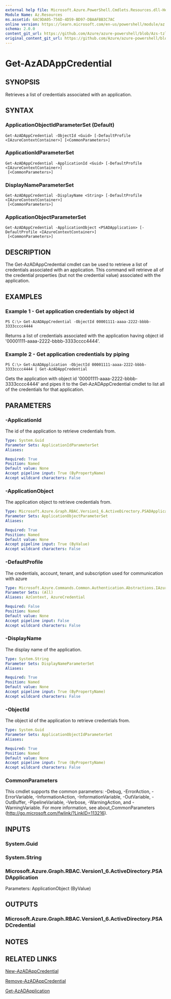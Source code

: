 ```yaml
---
external help file: Microsoft.Azure.PowerShell.Cmdlets.Resources.dll-Help.xml
Module Name: Az.Resources
ms.assetid: 6AC9DA05-756D-4D59-BD97-DBAAFBB3C7AC
online version: https://learn.microsoft.com/en-us/powershell/module/az.resources/get-Azadappcredential
schema: 2.0.0
content_git_url: https://github.com/Azure/azure-powershell/blob/Azs-tzl/src/Resources/Resources/help/Get-AzADAppCredential.md
original_content_git_url: https://github.com/Azure/azure-powershell/blob/Azs-tzl/src/Resources/Resources/help/Get-AzADAppCredential.md
---
```


# Get-AzADAppCredential

## SYNOPSIS
Retrieves a list of credentials associated with an application.

## SYNTAX

### ApplicationObjectIdParameterSet (Default)
```
Get-AzADAppCredential -ObjectId <Guid> [-DefaultProfile <IAzureContextContainer>] [<CommonParameters>]
```

### ApplicationIdParameterSet
```
Get-AzADAppCredential -ApplicationId <Guid> [-DefaultProfile <IAzureContextContainer>]
 [<CommonParameters>]
```

### DisplayNameParameterSet
```
Get-AzADAppCredential -DisplayName <String> [-DefaultProfile <IAzureContextContainer>]
 [<CommonParameters>]
```

### ApplicationObjectParameterSet
```
Get-AzADAppCredential -ApplicationObject <PSADApplication> [-DefaultProfile <IAzureContextContainer>]
 [<CommonParameters>]
```

## DESCRIPTION
The Get-AzADAppCredential cmdlet can be used to retrieve a list of credentials associated with an application.
This command will retrieve all of the credential properties (but not the credential value) associated with the application.

## EXAMPLES

### Example 1 - Get application credentials by object id

```
PS C:\> Get-AzADAppCredential -ObjectId 00001111-aaaa-2222-bbbb-3333cccc4444
```

Returns a list of credentials associated with the application having object id '00001111-aaaa-2222-bbbb-3333cccc4444'.

### Example 2 - Get application credentials by piping

```
PS C:\> Get-AzADApplication -ObjectId 00001111-aaaa-2222-bbbb-3333cccc4444 | Get-AzADAppCredential
```

Gets the application with object id '00001111-aaaa-2222-bbbb-3333cccc4444' and pipes it to the Get-AzADAppCredential cmdlet to list all of the credentials for that application.

## PARAMETERS

### -ApplicationId
The id of the application to retrieve credentials from.

```yaml
Type: System.Guid
Parameter Sets: ApplicationIdParameterSet
Aliases:

Required: True
Position: Named
Default value: None
Accept pipeline input: True (ByPropertyName)
Accept wildcard characters: False
```

### -ApplicationObject
The application object to retrieve credentials from.

```yaml
Type: Microsoft.Azure.Graph.RBAC.Version1_6.ActiveDirectory.PSADApplication
Parameter Sets: ApplicationObjectParameterSet
Aliases:

Required: True
Position: Named
Default value: None
Accept pipeline input: True (ByValue)
Accept wildcard characters: False
```

### -DefaultProfile
The credentials, account, tenant, and subscription used for communication with azure

```yaml
Type: Microsoft.Azure.Commands.Common.Authentication.Abstractions.IAzureContextContainer
Parameter Sets: (All)
Aliases: AzContext, AzureCredential

Required: False
Position: Named
Default value: None
Accept pipeline input: False
Accept wildcard characters: False
```

### -DisplayName
The display name of the application.

```yaml
Type: System.String
Parameter Sets: DisplayNameParameterSet
Aliases:

Required: True
Position: Named
Default value: None
Accept pipeline input: True (ByPropertyName)
Accept wildcard characters: False
```

### -ObjectId
The object id of the application to retrieve credentials from.

```yaml
Type: System.Guid
Parameter Sets: ApplicationObjectIdParameterSet
Aliases:

Required: True
Position: Named
Default value: None
Accept pipeline input: True (ByPropertyName)
Accept wildcard characters: False
```

### CommonParameters
This cmdlet supports the common parameters: -Debug, -ErrorAction, -ErrorVariable, -InformationAction, -InformationVariable, -OutVariable, -OutBuffer, -PipelineVariable, -Verbose, -WarningAction, and -WarningVariable. For more information, see about_CommonParameters (http://go.microsoft.com/fwlink/?LinkID=113216).

## INPUTS

### System.Guid

### System.String

### Microsoft.Azure.Graph.RBAC.Version1_6.ActiveDirectory.PSADApplication
Parameters: ApplicationObject (ByValue)

## OUTPUTS

### Microsoft.Azure.Graph.RBAC.Version1_6.ActiveDirectory.PSADCredential

## NOTES

## RELATED LINKS

[New-AzADAppCredential](./New-AzADAppCredential.md)

[Remove-AzADAppCredential](./Remove-AzADAppCredential.md)

[Get-AzADApplication](./Get-AzADApplication.md)

